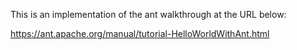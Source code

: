 This is an implementation of the ant walkthrough at the URL below:

https://ant.apache.org/manual/tutorial-HelloWorldWithAnt.html